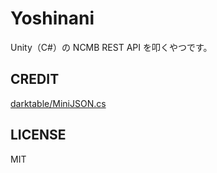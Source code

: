 # Yoshinani
Unity（C#）の NCMB REST API を叩くやつです。

## CREDIT

[darktable/MiniJSON.cs](https://gist.github.com/darktable/1411710)

## LICENSE

MIT
